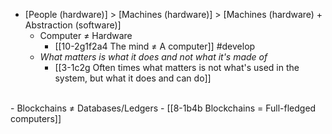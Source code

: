 - [People (hardware)] > [Machines (hardware)] > [Machines (hardware) + Abstraction (software)]
  - Computer ≠ Hardware
    - [[10-2g1f2a4 The mind ≠ A computer]] #develop 
  - *What matters is what it does and not what it's made of*
    - [[3-1c2g Often times what matters is not what's used in the system, but what it does and can do]]
<br>
- Blockchains ≠ Databases/Ledgers
  - [[8-1b4b Blockchains = Full-fledged computers]]